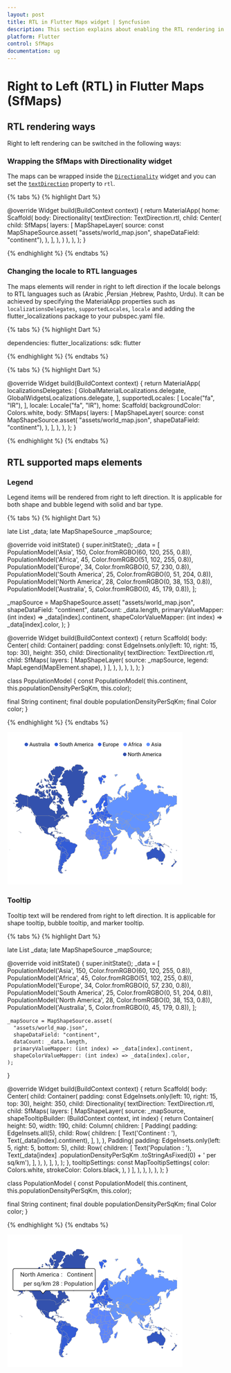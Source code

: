 ```yaml
---
layout: post
title: RTL in Flutter Maps widget | Syncfusion
description: This section explains about enabling the RTL rendering in the Syncfusion Flutter Maps (SfMaps) widget.
platform: Flutter
control: SfMaps
documentation: ug
---
```


# Right to Left (RTL) in Flutter Maps (SfMaps)

## RTL rendering ways

Right to left rendering can be switched in the following ways:

### Wrapping the SfMaps with Directionality widget

The maps can be wrapped inside the [`Directionality`](https://api.flutter.dev/flutter/widgets/Directionality-class.html) widget and you can set the [`textDirection`](https://api.flutter.dev/flutter/widgets/Directionality/textDirection.html) property to `rtl`.

{% tabs %}
{% highlight Dart %}

@override
Widget build(BuildContext context) {
  return MaterialApp(
      home: Scaffold(
          body: Directionality(
              textDirection: TextDirection.rtl,
              child: Center(
                child: SfMaps(
                  layers: [
                    MapShapeLayer(
                      source: const MapShapeSource.asset(
                          "assets/world_map.json",
                          shapeDataField: "continent"),
                    ),
                  ],
                ),
              )
          ),
       ),
   );
}

{% endhighlight %}
{% endtabs %}

### Changing the locale to RTL languages

The maps elements will render in right to left direction if the locale belongs to RTL languages such as (Arabic ,Persian ,Hebrew, Pashto, Urdu). It can be achieved by specifying the MaterialApp properties such as `localizationsDelegates`, `supportedLocales`, `locale` and adding the flutter_localizations package to your pubspec.yaml file.

{% tabs %}
{% highlight Dart %}

dependencies:
  flutter_localizations:
    sdk: flutter

{% endhighlight %}
{% endtabs %}

{% tabs %}
{% highlight Dart %}

@override
Widget build(BuildContext context) {
   return MaterialApp(
      localizationsDelegates: [
        GlobalMaterialLocalizations.delegate,
        GlobalWidgetsLocalizations.delegate,
      ],
      supportedLocales: [
        Locale("fa", "IR"),
      ],
      locale: Locale("fa", "IR"),
      home: Scaffold(
        backgroundColor: Colors.white,
        body: SfMaps(
          layers: [
            MapShapeLayer(
              source: const MapShapeSource.asset(
                  "assets/world_map.json",
                  shapeDataField: "continent"),
            ),
          ],
        ),
      ),
   );
}

{% endhighlight %}
{% endtabs %}

## RTL supported maps elements

### Legend

Legend items will be rendered from right to left direction. It is applicable for both shape and bubble legend with solid and bar type.

{% tabs %}
{% highlight Dart %}

late List<PopulationModel> _data;
late MapShapeSource _mapSource;

@override
void initState() {
  super.initState();
   _data = <PopulationModel>[
      PopulationModel('Asia', 150, Color.fromRGBO(60, 120, 255, 0.8)),
      PopulationModel('Africa', 45, Color.fromRGBO(51, 102, 255, 0.8)),
      PopulationModel('Europe', 34, Color.fromRGBO(0, 57, 230, 0.8)),
      PopulationModel('South America', 25, Color.fromRGBO(0, 51, 204, 0.8)),
      PopulationModel('North America', 28, Color.fromRGBO(0, 38, 153, 0.8)),
      PopulationModel('Australia', 5, Color.fromRGBO(0, 45, 179, 0.8)),
   ];

   _mapSource = MapShapeSource.asset(
      "assets/world_map.json",
      shapeDataField: "continent",
      dataCount: _data.length,
      primaryValueMapper: (int index) => _data[index].continent,
      shapeColorValueMapper: (int index) => _data[index].color,
   );
}

@override
Widget build(BuildContext context) {
  return Scaffold(
     body: Center(
        child: Container(
          padding: const EdgeInsets.only(left: 10, right: 15, top: 30),
          height: 350,
          child: Directionality(
            textDirection: TextDirection.rtl,
            child: SfMaps(
              layers: [
                MapShapeLayer(
                  source: _mapSource,
                  legend: MapLegend(MapElement.shape),
                )
              ],
            ),
          ),
        ),
      ),
   );
}

class PopulationModel {
  const PopulationModel(
      this.continent, this.populationDensityPerSqKm, this.color);

  final String continent;
  final double populationDensityPerSqKm;
  final Color color;
}

{% endhighlight %}
{% endtabs %}

![RTL legend support](images/right-to-left/legend-rtl.png)

### Tooltip

Tooltip text will be rendered from right to left direction. It is applicable for shape tooltip, bubble tooltip, and marker tooltip.

{% tabs %}
{% highlight Dart %}

late List<PopulationModel> _data;
late MapShapeSource _mapSource;

@override
void initState() {
   super.initState();
    _data = <PopulationModel>[
      PopulationModel('Asia', 150, Color.fromRGBO(60, 120, 255, 0.8)),
      PopulationModel('Africa', 45, Color.fromRGBO(51, 102, 255, 0.8)),
      PopulationModel('Europe', 34, Color.fromRGBO(0, 57, 230, 0.8)),
      PopulationModel('South America', 25, Color.fromRGBO(0, 51, 204, 0.8)),
      PopulationModel('North America', 28, Color.fromRGBO(0, 38, 153, 0.8)),
      PopulationModel('Australia', 5, Color.fromRGBO(0, 45, 179, 0.8)),
    ];

    _mapSource = MapShapeSource.asset(
      "assets/world_map.json",
      shapeDataField: "continent",
      dataCount: _data.length,
      primaryValueMapper: (int index) => _data[index].continent,
      shapeColorValueMapper: (int index) => _data[index].color,
    );
}

@override
Widget build(BuildContext context) {
  return Scaffold(
     body: Center(
        child: Container(
          padding: const EdgeInsets.only(left: 10, right: 15, top: 30),
          height: 350,
          child: Directionality(
            textDirection: TextDirection.rtl,
            child: SfMaps(
              layers: [
                MapShapeLayer(
                  source: _mapSource,
                  shapeTooltipBuilder: (BuildContext context, int index) {
                    return Container(
                      height: 50,
                      width: 190,
                      child: Column(
                        children: [
                          Padding(
                            padding: EdgeInsets.all(5),
                            child: Row(
                              children: [
                                Text('Continent   : '),
                                Text(_data[index].continent),
                              ],
                            ),
                          ),
                          Padding(
                            padding:
                                EdgeInsets.only(left: 5, right: 5, bottom: 5),
                            child: Row(
                              children: [
                                Text('Population : '),
                                Text(_data[index]
                                        .populationDensityPerSqKm
                                        .toStringAsFixed(0) +
                                    ' per sq/km'),
                              ],
                            ),
                          ),
                        ],
                      ),
                    );
                  },
                  tooltipSettings: const MapTooltipSettings(
                    color: Colors.white,
                    strokeColor: Colors.black,
                  ),
                )
              ],
            ),
          ),
        ),
     ),
  );
}

class PopulationModel {
  const PopulationModel(
      this.continent, this.populationDensityPerSqKm, this.color);

  final String continent;
  final double populationDensityPerSqKm;
  final Color color;
}

{% endhighlight %}
{% endtabs %}

![RTL tooltip support](images/right-to-left/tooltip-rtl.png)
